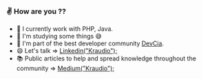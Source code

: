 ### :v: How are you ?? 

- :yellow_heart:  I currently work with PHP, Java.
- 🌱  I'm studying some things :sweat_smile:
- 👯  I'm part of the best developer community [DevCia](https://github.com/DevCia).
- :smile:  Let's talk => [Linkedin("Kraudio");](https://www.linkedin.com/in/claudio-silva-junior-12aba9158/)
- :books:  Public articles to help and spread knowledge throughout the community => [Medium("Kraudio");](https://medium.com/@claudio.199644)
